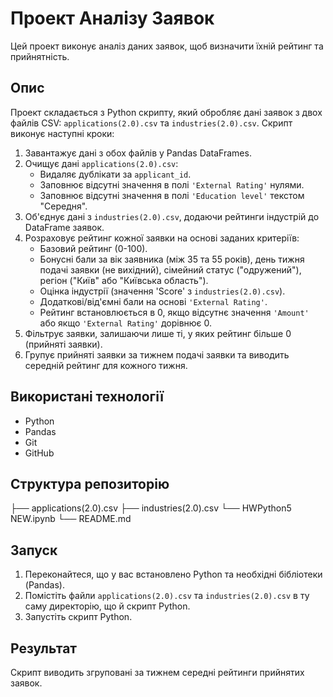 # Проект Аналізу Заявок

Цей проект виконує аналіз даних заявок, щоб визначити їхній рейтинг та прийнятність.

## Опис

Проект складається з Python скрипту, який обробляє дані заявок з двох файлів CSV: `applications(2.0).csv` та `industries(2.0).csv`. Скрипт виконує наступні кроки:

1.  Завантажує дані з обох файлів у Pandas DataFrames.
2.  Очищує дані `applications(2.0).csv`:
    * Видаляє дублікати за `applicant_id`.
    * Заповнює відсутні значення в полі `'External Rating'` нулями.
    * Заповнює відсутні значення в полі `'Education level'` текстом "Середня".
3.  Об'єднує дані з `industries(2.0).csv`, додаючи рейтинги індустрій до DataFrame заявок.
4.  Розраховує рейтинг кожної заявки на основі заданих критеріїв:
    * Базовий рейтинг (0-100).
    * Бонусні бали за вік заявника (між 35 та 55 років), день тижня подачі заявки (не вихідний), сімейний статус ("одружений"), регіон ("Київ" або "Київська область").
    * Оцінка індустрії (значення 'Score' з `industries(2.0).csv`).
    * Додаткові/від'ємні бали на основі `'External Rating'`.
    * Рейтинг встановлюється в 0, якщо відсутнє значення `'Amount'` або якщо `'External Rating'` дорівнює 0.
5.  Фільтрує заявки, залишаючи лише ті, у яких рейтинг більше 0 (прийняті заявки).
6.  Групує прийняті заявки за тижнем подачі заявки та виводить середній рейтинг для кожного тижня.

## Використані технології

* Python
* Pandas
* Git
* GitHub

## Структура репозиторію


├── applications(2.0).csv
├── industries(2.0).csv
└── HWPython5 NEW.ipynb
└── README.md 

## Запуск

1.  Переконайтеся, що у вас встановлено Python та необхідні бібліотеки (Pandas).
2.  Помістіть файли `applications(2.0).csv` та `industries(2.0).csv` в ту саму директорію, що й скрипт Python.
3.  Запустіть скрипт Python.

## Результат

Скрипт виводить згруповані за тижнем середні рейтинги прийнятих заявок.
